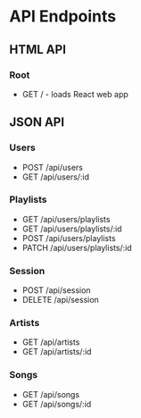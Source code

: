 # API Endpoints

## HTML API

### Root

* GET / - loads React web app

## JSON API

### Users

* POST /api/users
* GET /api/users/:id

### Playlists

* GET /api/users/playlists
* GET /api/users/playlists/:id
* POST /api/users/playlists
* PATCH /api/users/playlists/:id

### Session

* POST /api/session
* DELETE /api/session

### Artists

* GET /api/artists
* GET /api/artists/:id

### Songs

* GET /api/songs
* GET /api/songs/:id
